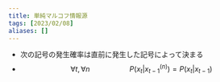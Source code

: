 ```yaml
---
title: 単純マルコフ情報源
tags: [2023/02/08]
aliases: []
---
```


-  次の記号の発生確率は直前に発生した記号によって決まる
- $$\forall t,\forall n ~~~~~~~~~~~~~~~~~~~~P(x_t|x_
  {t-1}^{(n)})=P(x_t|x_{t-1})$$